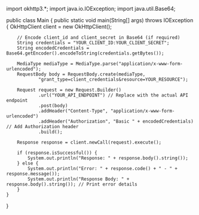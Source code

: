 import okhttp3.*;
import java.io.IOException;
import java.util.Base64;

public class Main {
    public static void main(String[] args) throws IOException {
        OkHttpClient client = new OkHttpClient();

        // Encode client_id and client_secret in Base64 (if required)
        String credentials = "YOUR_CLIENT_ID:YOUR_CLIENT_SECRET";
        String encodedCredentials = Base64.getEncoder().encodeToString(credentials.getBytes());

        MediaType mediaType = MediaType.parse("application/x-www-form-urlencoded");
        RequestBody body = RequestBody.create(mediaType,
                "grant_type=client_credentials&resource=YOUR_RESOURCE");

        Request request = new Request.Builder()
                .url("YOUR_API_ENDPOINT") // Replace with the actual API endpoint
                .post(body)
                .addHeader("Content-Type", "application/x-www-form-urlencoded")
                .addHeader("Authorization", "Basic " + encodedCredentials) // Add Authorization header
                .build();

        Response response = client.newCall(request).execute();

        if (response.isSuccessful()) {
            System.out.println("Response: " + response.body().string());
        } else {
            System.out.println("Error: " + response.code() + " - " + response.message());
            System.out.println("Response Body: " + response.body().string()); // Print error details
        }
    }
}
